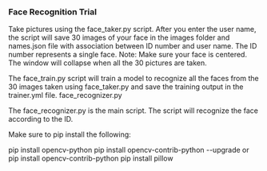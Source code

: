 ### Face Recognition Trial

Take pictures using the face_taker.py script. After you enter the user name, the script will save 30 images of your face in the images folder and names.json file with association between ID number and user name. The ID number represents a single face. Note: Make sure your face is centered. The window will collapse when all the 30 pictures are taken.

The face_train.py script will train a model to recognize all the faces from the 30 images taken using face_taker.py and save the training output in the trainer.yml file.
face_recognizer.py

The face_recognizer.py is the main script. The script will recognize the face according to the ID.

Make sure to pip install the following:

pip install opencv-python
pip install opencv-contrib-python --upgrade or pip install opencv-contrib-python
pip install pillow
